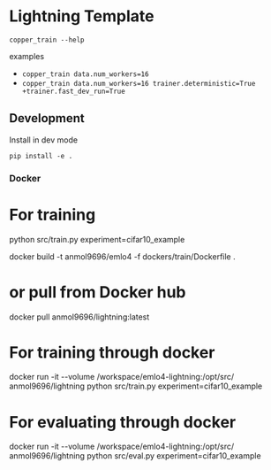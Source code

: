 # Lightning Template

```
copper_train --help
```

examples

- `copper_train data.num_workers=16`
- `copper_train data.num_workers=16 trainer.deterministic=True +trainer.fast_dev_run=True`

## Development

Install in dev mode

```
pip install -e .
```

### Docker

# For training
python src/train.py experiment=cifar10_example

docker build -t anmol9696/emlo4 -f dockers/train/Dockerfile .
# or pull from Docker hub
docker pull anmol9696/lightning:latest

# For training through docker 
docker run -it --volume /workspace/emlo4-lightning:/opt/src/  anmol9696/lightning python src/train.py experiment=cifar10_example

# For evaluating through docker
docker run -it --volume /workspace/emlo4-lightning:/opt/src/  anmol9696/lightning python src/eval.py experiment=cifar10_example
